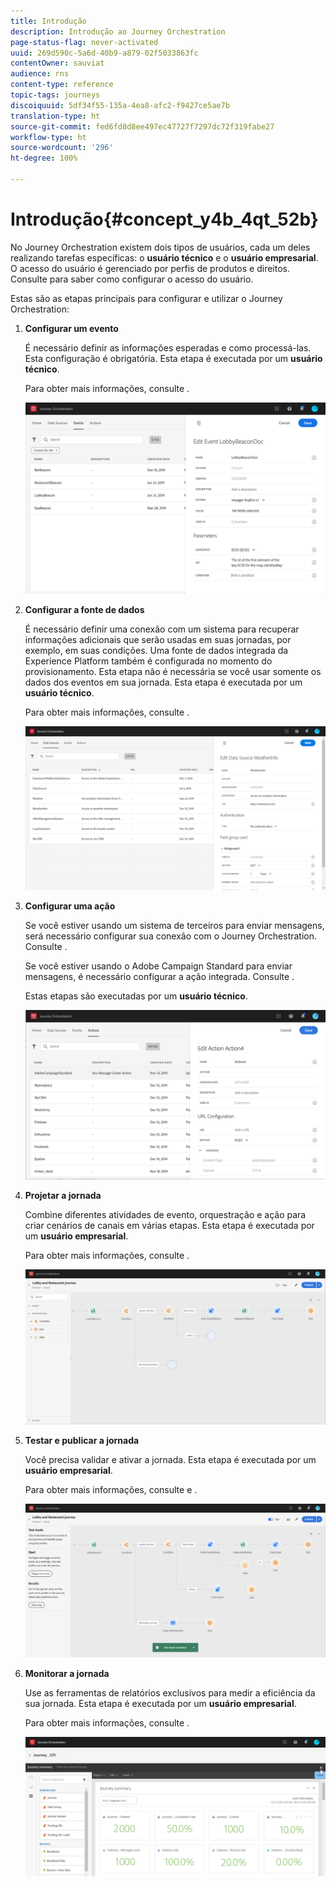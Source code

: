 ```yaml
---
title: Introdução
description: Introdução ao Journey Orchestration
page-status-flag: never-activated
uuid: 269d590c-5a6d-40b9-a879-02f5033863fc
contentOwner: sauviat
audience: rns
content-type: reference
topic-tags: journeys
discoiquuid: 5df34f55-135a-4ea8-afc2-f9427ce5ae7b
translation-type: ht
source-git-commit: fed6fd8d8ee497ec47727f7297dc72f319fabe27
workflow-type: ht
source-wordcount: '296'
ht-degree: 100%

---
```



# Introdução{#concept_y4b_4qt_52b}

No Journey Orchestration existem dois tipos de usuários, cada um deles realizando tarefas específicas: o **usuário técnico** e o **usuário empresarial**. O acesso do usuário é gerenciado por perfis de produtos e direitos. Consulte [](../about/access-management.md) para saber como configurar o acesso do usuário.

Estas são as etapas principais para configurar e utilizar o Journey Orchestration:

1. **Configurar um evento**

   É necessário definir as informações esperadas e como processá-las. Esta configuração é obrigatória. Esta etapa é executada por um **usuário técnico**.

   Para obter mais informações, consulte [](../event/about-events.md).

   ![](../assets/journey7.png)

1. **Configurar a fonte de dados**

   É necessário definir uma conexão com um sistema para recuperar informações adicionais que serão usadas em suas jornadas, por exemplo, em suas condições. Uma fonte de dados integrada da Experience Platform também é configurada no momento do provisionamento. Esta etapa não é necessária se você usar somente os dados dos eventos em sua jornada. Esta etapa é executada por um **usuário técnico**.

   Para obter mais informações, consulte [](../datasource/about-data-sources.md).

   ![](../assets/journey22.png)

1. **Configurar uma ação**

   Se você estiver usando um sistema de terceiros para enviar mensagens, será necessário configurar sua conexão com o Journey Orchestration. Consulte [](../action/about-custom-action-configuration.md).

   Se você estiver usando o Adobe Campaign Standard para enviar mensagens, é necessário configurar a ação integrada. Consulte [](../action/working-with-adobe-campaign.md).

   Estas etapas são executadas por um **usuário técnico**.

   ![](../assets/custom2.png)

1. **Projetar a jornada**

   Combine diferentes atividades de evento, orquestração e ação para criar cenários de canais em várias etapas. Esta etapa é executada por um **usuário empresarial**.

   Para obter mais informações, consulte [](../building-journeys/journey.md).

   ![](../assets/journeyuc2_24.png)

1. **Testar e publicar a jornada**

   Você precisa validar e ativar a jornada. Esta etapa é executada por um **usuário empresarial**.

   Para obter mais informações, consulte [](../building-journeys/testing-the-journey.md) e [](../building-journeys/publishing-the-journey.md).

   ![](../assets/journeyuc2_32bis.png)

1. **Monitorar a jornada**

   Use as ferramentas de relatórios exclusivos para medir a eficiência da sua jornada. Esta etapa é executada por um **usuário empresarial**.

   Para obter mais informações, consulte [](../reporting/about-journey-reports.md).

   ![](../assets/dynamic_report_journey_12.png)

